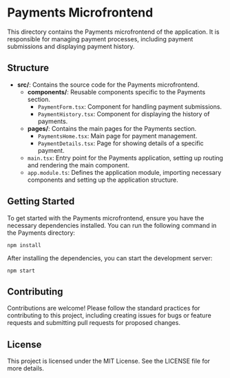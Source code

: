 # Payments Microfrontend

This directory contains the Payments microfrontend of the application. It is responsible for managing payment processes, including payment submissions and displaying payment history.

## Structure

- **src/**: Contains the source code for the Payments microfrontend.
  - **components/**: Reusable components specific to the Payments section.
    - `PaymentForm.tsx`: Component for handling payment submissions.
    - `PaymentHistory.tsx`: Component for displaying the history of payments.
  - **pages/**: Contains the main pages for the Payments section.
    - `PaymentsHome.tsx`: Main page for payment management.
    - `PaymentDetails.tsx`: Page for showing details of a specific payment.
  - `main.tsx`: Entry point for the Payments application, setting up routing and rendering the main component.
  - `app.module.ts`: Defines the application module, importing necessary components and setting up the application structure.

## Getting Started

To get started with the Payments microfrontend, ensure you have the necessary dependencies installed. You can run the following command in the Payments directory:

```
npm install
```

After installing the dependencies, you can start the development server:

```
npm start
```

## Contributing

Contributions are welcome! Please follow the standard practices for contributing to this project, including creating issues for bugs or feature requests and submitting pull requests for proposed changes.

## License

This project is licensed under the MIT License. See the LICENSE file for more details.